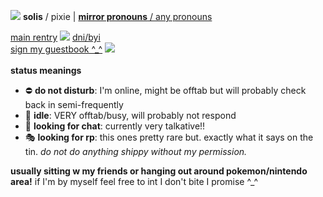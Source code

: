 <img src="https://cdn.discordapp.com/attachments/1046214765913063494/1046216894505558136/pinkds.gif"> <b>solis</b> / pixie | <a href="https://en.pronouns.page/@solistice"><b>mirror pronouns</b> / any pronouns</a>
<br>

<a href="https://rentry.co/solistice">main rentry</a> <img src="https://cdn.discordapp.com/attachments/1046214765913063494/1046216895105347584/shootingstar.gif"> <a href="https://rentry.co/tinkatons">dni/byi</a>
<br>
<a href="https://solis.123guestbook.com/">sign my guestbook ^\_^</a> <img src="https://cdn.discordapp.com/attachments/1046214765913063494/1046216894824333412/pinkbook2.gif"> 
<br><br>
<b>status meanings</b>
<ul>
  <li> ⛔ <b>do not disturb</b>: I'm online, might be offtab but will probably check back in semi-frequently </li>
  <li> 🌙 <b>idle</b>: VERY offtab/busy, will probably not respond</li>
  <li> 💬 <b>looking for chat</b>: currently very talkative!! </li>
  <li> 🎭 <b>looking for rp</b>: this ones pretty rare but. exactly what it says on the tin. <i>do not do anything shippy without my permission.</i></li>
</ul>

<b>usually sitting w my friends or hanging out around pokemon/nintendo area!</b> if I'm by myself feel free to int I don't bite I promise ^\_^
